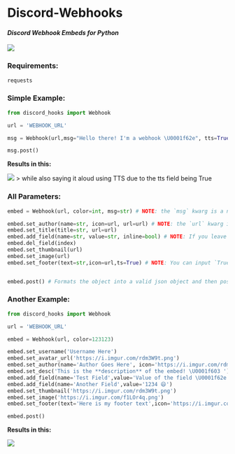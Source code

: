 # Discord-Webhooks
#### *Discord Webhook Embeds for Python*

[<img src="https://discordapp.com/api/guilds/323349192837693440/widget.png?style=banner2">](https://discord.gg/JVw6nhD) 

### Requirements:
```py
requests
```

### Simple Example:
```py
from discord_hooks import Webhook

url = 'WEBHOOK_URL'

msg = Webhook(url,msg="Hello there! I'm a webhook \U0001f62e", tts=True)

msg.post()
```
**Results in this:**

<img src='https://i.imgur.com/3acyaiy.png'>
> while also saying it aloud using TTS due to the tts field being True

### All Parameters:

```py
embed = Webhook(url, color=int, msg=str) # NOTE: the `msg` kwarg is a normal message.

embed.set_author(name=str, icon=url, url=url) # NOTE: the `url` kwarg is the url when you click on the author.
embed.set_title(title=str, url=url) 
embed.add_field(name=str, value=str, inline=bool) # NOTE: If you leave `inline` out, it defaults to `True`
embed.del_field(index)
embed.set_thumbnail(url) 
embed.set_image(url)
embed.set_footer(text=str,icon=url,ts=True) # NOTE: You can input `True` (current time) or an int timestamp.


embed.post() # Formats the object into a valid json object and then posts it to the webhook url
```
### Another Example:
```py
from discord_hooks import Webhook

url = 'WEBHOOK_URL'

embed = Webhook(url, color=123123)

embed.set_username('Username Here')
embed.set_avatar_url('https://i.imgur.com/rdm3W9t.png')
embed.set_author(name='Author Goes Here', icon='https://i.imgur.com/rdm3W9t.png')
embed.set_desc('This is the **description** of the embed! \U0001f603 ')
embed.add_field(name='Test Field',value='Value of the field \U0001f62e')
embed.add_field(name='Another Field',value='1234 😄')
embed.set_thumbnail('https://i.imgur.com/rdm3W9t.png')
embed.set_image('https://i.imgur.com/f1LOr4q.png')
embed.set_footer(text='Here is my footer text',icon='https://i.imgur.com/rdm3W9t.png',ts=True)

embed.post()
```
**Results in this:**

<img src='https://i.imgur.com/LqVxPOS.png'>

